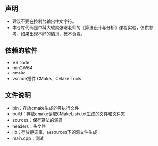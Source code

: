 ## 声明
- 建议不要在控制台输出中文字符。
- 本仓库代码是中科大软院张曙老师的《算法设计与分析》课程实验，仅供参考，如果出现不好的情况，概不负责。

## 依赖的软件
- VS code
- minGW64
- cmake
- vscode插件 CMake、CMake Tools

## 文件说明
- bin：存放cmake生成的可执行文件
- build：存放cmake读取CMakeLists.txt生成的文件和文件夹
- sources：保存算法的源码
- headers：头文件
- lib：存放静态库，由sources下的源文件生成
- main.cpp：测试

